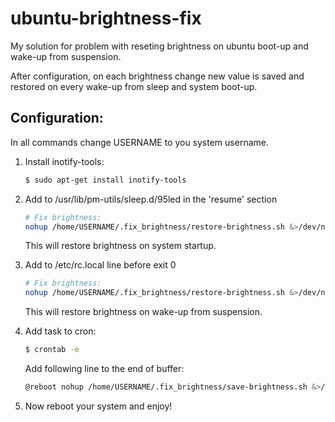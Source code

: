 ubuntu-brightness-fix
=====================
My solution for problem with reseting brightness
on ubuntu boot-up and wake-up from suspension.

After configuration, on each brightness change new value is saved and
restored on every wake-up from sleep and system boot-up.

## Configuration:
In all commands change USERNAME to you system username.

1. Install inotify-tools:
    ```bash
    $ sudo apt-get install inotify-tools
    ```

2. Add to /usr/lib/pm-utils/sleep.d/95led in the 'resume' section
    ```bash
    # Fix brightness:
    nohup /home/USERNAME/.fix_brightness/restore-brightness.sh &>/dev/null &
    ```
    This will restore brightness on system startup.

3. Add to /etc/rc.local	line before exit 0
    ```bash
    # Fix brightness:
    nohup /home/USERNAME/.fix_brightness/restore-brightness.sh &>/dev/null &
    ```
    This will restore brightness on wake-up from suspension.

4. Add task to cron:
    ```bash
    $ crontab -e
    ```

    Add following line to the end of buffer:
    ```bash
    @reboot nohup /home/USERNAME/.fix_brightness/save-brightness.sh &>/dev/null &
    ```

5. Now reboot your system and enjoy!
